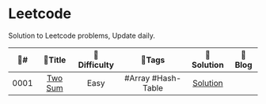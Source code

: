 # Leetcode
Solution to Leetcode problems, Update daily.

|   :dizzy:#   |   :blue_book:Title   |   :dart:Difficulty   |   :paperclip:Tags   |   :book:Solution   |   :page_with_curl:Blog   |
|   :------:   |   :--------------:   |   :--------------:   |   :-------------:   |   :------------:   |   :------------------:   |
|0001|[Two Sum](https://leetcode-cn.com/problems/two-sum/)|Easy|#Array #Hash-Table|[Solution](https://github.com/ArchieScott/Leetcode/blob/master/0001.%20Two%20Sum/0001%20Solution%20%26%20Code.cpp)||
